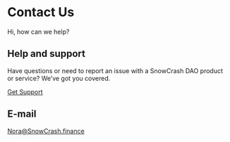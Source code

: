 # Contact Us

Hi, how can we help?

## Help and support

Have questions or need to report an issue with a SnowCrash DAO product or service? We’ve got you covered.

[Get Support](https://forms.office.com/r/j7JbduYwxa)

## E-mail

Nora@SnowCrash.finance